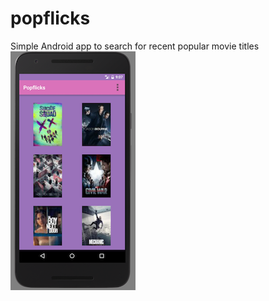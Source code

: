 # popflicks
Simple Android app to search for recent popular movie titles
![alt text](https://github.com/yokuba/popflicks/blob/developer/imgs/main_page.png)